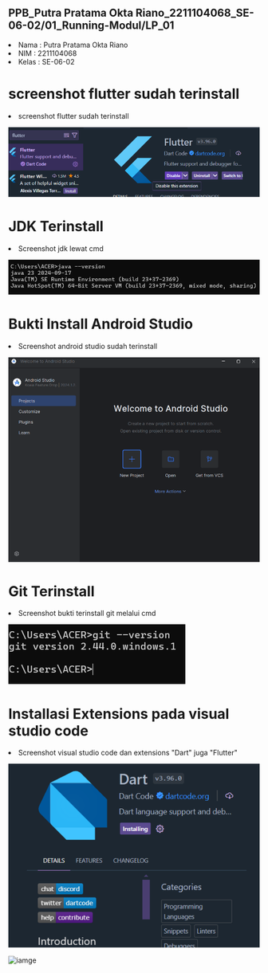
## PPB_Putra Pratama Okta Riano_2211104068_SE-06-02/01_Running-Modul/LP_01

<li> Nama   : Putra Pratama Okta Riano
<li> NIM    : 2211104068
<li> Kelas  : SE-06-02

# screenshot flutter sudah terinstall
<li> screenshot flutter sudah terinstall

![image](img/flutter.png)

# JDK Terinstall
<li> Screenshot jdk lewat cmd

![image](img/java.cmd.png)

# Bukti Install Android Studio
<li> Screenshot android studio sudah terinstall

![image](img/androidstudio.png)

# Git Terinstall
<li> Screenshot bukti terinstall git melalui cmd

![image](img/git.cmd.png)

# Installasi Extensions pada visual studio code
<li> Screenshot visual studio code dan extensions "Dart" juga "Flutter"

![image](img/dart.png)
<br>

![iamge](img/flutterex.png)
